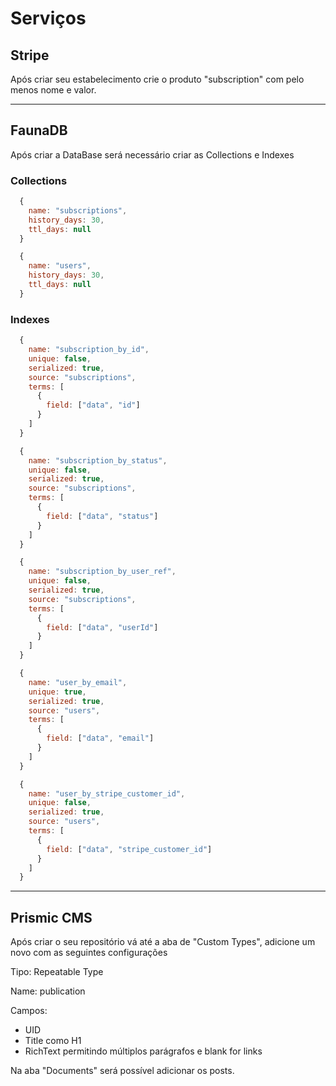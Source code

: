 # Serviços

## Stripe

Após criar seu estabelecimento crie o produto "subscription" com pelo menos nome e valor.

---

## FaunaDB

Após criar a DataBase será necessário criar as Collections e Indexes

### **Collections**

```js
  {
    name: "subscriptions",
    history_days: 30,
    ttl_days: null
  }

  {
    name: "users",
    history_days: 30,
    ttl_days: null
  }
```

### **Indexes**

```js
  {
    name: "subscription_by_id",
    unique: false,
    serialized: true,
    source: "subscriptions",
    terms: [
      {
        field: ["data", "id"]
      }
    ]
  }

  {
    name: "subscription_by_status",
    unique: false,
    serialized: true,
    source: "subscriptions",
    terms: [
      {
        field: ["data", "status"]
      }
    ]
  }

  {
    name: "subscription_by_user_ref",
    unique: false,
    serialized: true,
    source: "subscriptions",
    terms: [
      {
        field: ["data", "userId"]
      }
    ]
  }

  {
    name: "user_by_email",
    unique: true,
    serialized: true,
    source: "users",
    terms: [
      {
        field: ["data", "email"]
      }
    ]
  }

  {
    name: "user_by_stripe_customer_id",
    unique: false,
    serialized: true,
    source: "users",
    terms: [
      {
        field: ["data", "stripe_customer_id"]
      }
    ]
  }
```

---

## Prismic CMS

Após criar o seu repositório vá até a aba de "Custom Types", adicione um novo com as seguintes configurações

Tipo: Repeatable Type

Name: publication

Campos:

- UID
- Title como H1
- RichText permitindo múltiplos parágrafos e blank for links

Na aba "Documents" será possível adicionar os posts.
